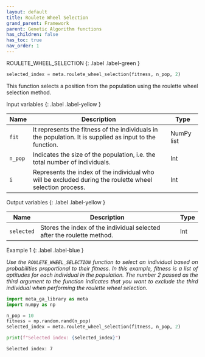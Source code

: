 ```yaml
---
layout: default
title: Roulete Wheel Selection
grand_parent: Framework
parent: Genetic Algorithm functions
has_children: false
has_toc: true
nav_order: 1
---
```


<!--Don't delete ths script-->
<script src = "https://polyfill.io/v3/polyfill.min.js?features=es6"></script>
<script id = "MathJax-script" async src="https://cdn.jsdelivr.net/npm/mathjax@3/es5/tex-mml-chtml.js"></script>
<!--Don't delete ths script-->

ROULETE_WHEEL_SELECTION
{: .label .label-green }

```python
selected_index = meta.roulete_wheel_selection(fitness, n_pop, 2)
```

<p align = "justify">This function selects a position from the population using the roulette wheel selection method.</p>

Input variables
{: .label .label-yellow }

<table style = "width:100%">
   <thead>
     <tr>
       <th>Name</th>
       <th>Description</th>
       <th>Type</th>
     </tr>
   </thead>
   <tr>
       <td><code>fit</code></td>
       <td>It represents the fitness of the individuals in the population. It is supplied as input to the function.</td>
       <td>NumPy list</td>
   </tr>
   <tr>
       <td><code>n_pop</code></td>
       <td>Indicates the size of the population, i.e. the total number of individuals.</td>
       <td>Int</td>
   </tr> 
   <tr>
       <td><code>i</code></td>
       <td>Represents the index of the individual who will be excluded during the roulette wheel selection process.</td>
       <td>Int</td>
   </tr> 
</table>

Output variables
{: .label .label-yellow }

<table style = "width:100%">
   <thead>
     <tr>
       <th>Name</th>
       <th>Description</th>
       <th>Type</th>
     </tr>
   </thead>
   <tr>
       <td><code>selected</code></td>
       <td>Stores the index of the individual selected after the roulette method.</td>
       <td>Int</td>
   </tr>
 
</table>

Example 1
{: .label .label-blue }

<p align = "justify">
 <i>
Use the <code>ROULETE_WHEEL_SELECTION</code> function to select an individual based on probabilities proportional to their fitness. In this example, fitness is a list of aptitudes for each individual in the population. The number 2 passed as the third argument to the function indicates that you want to exclude the third individual when performing the roulette wheel selection. 
 </i>
</p>

```python
import meta_ga_library as meta
import numpy as np

n_pop = 10
fitness = np.random.rand(n_pop)
selected_index = meta.roulete_wheel_selection(fitness, n_pop, 2)

print(f"Selected index: {selected_index}")
```

```bash
Selected index: 7
```
